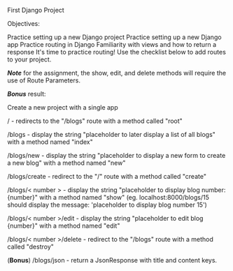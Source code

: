 First Django Project

Objectives:

Practice setting up a new Django project
Practice setting up a new Django app
Practice routing in Django
Familiarity with views and how to return a response
It's time to practice routing! Use the checklist below to add routes to your project. 

***Note*** for the assignment, the show, edit, and delete methods will require the use of Route Parameters.  

***Bonus*** result:


Create a new project with a single app

/ - redirects to the "/blogs" route with a method called "root"

/blogs - display the string "placeholder to later display a list of all blogs" with a method named "index"

/blogs/new - display the string "placeholder to display a new form to create a new blog" with a method named "new"

/blogs/create - redirect to the "/" route with a method called "create"

/blogs/< number > - display the string "placeholder to display blog number: {number}" with a method named "show" (eg. localhost:8000/blogs/15 should display the message: 'placeholder to display blog number 15')

/blogs/< number >/edit - display the string "placeholder to edit blog {number}" with a method named "edit"

/blogs/< number >/delete - redirect to the "/blogs" route with a method called "destroy"

(**Bonus**) /blogs/json - return a JsonResponse with title and content keys.
